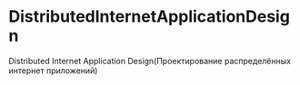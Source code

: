 # DistributedInternetApplicationDesign
Distributed Internet Application Design(Проектирование распределённых интернет приложений)
